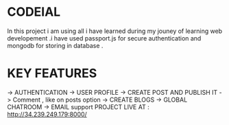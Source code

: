 # CODEIAL
In this project i am using all i have learned during my jouney of learning web developement .i have used passport.js for secure authentication and mongodb for storing in database .

# KEY FEATURES
-> AUTHENTICATION 
-> USER PROFILE
-> CREATE POST AND PUBLISH IT
-> Comment , like on posts option
-> CREATE BLOGS
-> GLOBAL CHATROOM
-> EMAIL support
PROJECT LIVE AT : http://34.239.249.179:8000/
